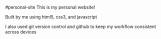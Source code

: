 ﻿#personal-site
This is my personal website!

Built by me using html5, css3, and javascript

I also used git version control and github to keep my workflow consistent across devices
